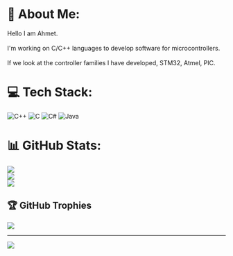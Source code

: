 # 💫 About Me:
Hello I am Ahmet.<br><br>I'm working on C/C++ languages to develop software for microcontrollers.<br><br>If we look at the controller families I have developed, STM32, Atmel, PIC.


# 💻 Tech Stack:
![C++](https://img.shields.io/badge/c++-%2300599C.svg?style=for-the-badge&logo=c%2B%2B&logoColor=white) ![C](https://img.shields.io/badge/c-%2300599C.svg?style=for-the-badge&logo=c&logoColor=white) ![C#](https://img.shields.io/badge/c%23-%23239120.svg?style=for-the-badge&logo=c-sharp&logoColor=white) ![Java](https://img.shields.io/badge/java-%23ED8B00.svg?style=for-the-badge&logo=java&logoColor=white)
# 📊 GitHub Stats:
![](https://github-readme-stats.vercel.app/api?username=kaymazahmet&theme=radical&hide_border=false&include_all_commits=false&count_private=false)<br/>
![](https://github-readme-streak-stats.herokuapp.com/?user=kaymazahmet&theme=radical&hide_border=false)<br/>
![](https://github-readme-stats.vercel.app/api/top-langs/?username=kaymazahmet&theme=radical&hide_border=false&include_all_commits=false&count_private=false&layout=compact)

## 🏆 GitHub Trophies
![](https://github-profile-trophy.vercel.app/?username=kaymazahmet&theme=onedark&no-frame=true&no-bg=false&margin-w=4)

---
[![](https://visitcount.itsvg.in/api?id=kaymazahmet&icon=0&color=1)](https://visitcount.itsvg.in)

<!-- Proudly created with GPRM ( https://gprm.itsvg.in ) -->
